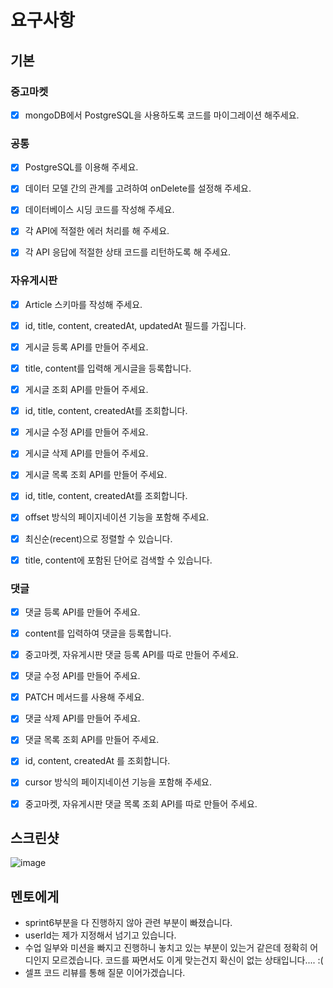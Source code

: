 # 요구사항

## 기본
### 중고마켓

- [x] mongoDB에서 PostgreSQL을 사용하도록 코드를 마이그레이션 해주세요.

### 공통

- [x] PostgreSQL를 이용해 주세요.

- [x] 데이터 모델 간의 관계를 고려하여 onDelete를 설정해 주세요.

- [x] 데이터베이스 시딩 코드를 작성해 주세요.

- [x] 각 API에 적절한 에러 처리를 해 주세요.

- [x] 각 API 응답에 적절한 상태 코드를 리턴하도록 해 주세요.

### 자유게시판

- [x] Article 스키마를 작성해 주세요.

- [x] id, title, content, createdAt, updatedAt 필드를 가집니다.

- [x] 게시글 등록 API를 만들어 주세요.

- [x] title, content를 입력해 게시글을 등록합니다.

- [x] 게시글 조회 API를 만들어 주세요.

- [x] id, title, content, createdAt를 조회합니다.

- [x] 게시글 수정 API를 만들어 주세요.

- [x] 게시글 삭제 API를 만들어 주세요.

- [x] 게시글 목록 조회 API를 만들어 주세요.

- [x] id, title, content, createdAt를 조회합니다.

- [x] offset 방식의 페이지네이션 기능을 포함해 주세요.

- [x] 최신순(recent)으로 정렬할 수 있습니다.

- [x] title, content에 포함된 단어로 검색할 수 있습니다.

### 댓글

- [x] 댓글 등록 API를 만들어 주세요.

- [x] content를 입력하여 댓글을 등록합니다.

- [x] 중고마켓, 자유게시판 댓글 등록 API를 따로 만들어 주세요.

- [x] 댓글 수정 API를 만들어 주세요.

- [x] PATCH 메서드를 사용해 주세요.

- [x] 댓글 삭제 API를 만들어 주세요.

- [x] 댓글 목록 조회 API를 만들어 주세요.

- [x] id, content, createdAt 를 조회합니다.

- [x] cursor 방식의 페이지네이션 기능을 포함해 주세요.

- [x] 중고마켓, 자유게시판 댓글 목록 조회 API를 따로 만들어 주세요.

## 스크린샷

![image](이미지url)

## 멘토에게

- sprint6부분을 다 진행하지 않아 관련 부분이 빠졌습니다. 
- userId는 제가 지정해서 넘기고 있습니다. 
- 수업 일부와 미션을 빠지고 진행하니 놓치고 있는 부분이 있는거 같은데 정확히 어디인지 모르겠습니다. 코드를 짜면서도 이게 맞는건지 확신이 없는 상태입니다.... :(
- 셀프 코드 리뷰를 통해 질문 이어가겠습니다.
